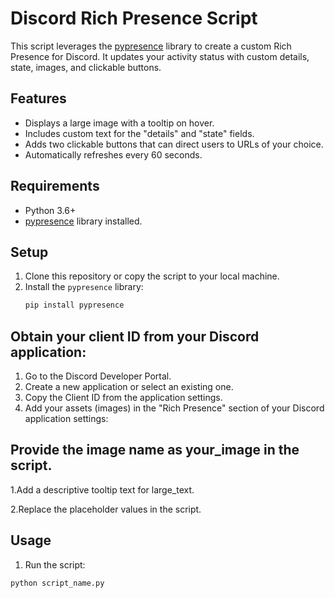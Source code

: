 # Discord Rich Presence Script

This script leverages the [pypresence](https://pypi.org/project/pypresence/) library to create a custom Rich Presence for Discord. It updates your activity status with custom details, state, images, and clickable buttons.

## Features

- Displays a large image with a tooltip on hover.
- Includes custom text for the "details" and "state" fields.
- Adds two clickable buttons that can direct users to URLs of your choice.
- Automatically refreshes every 60 seconds.

## Requirements

- Python 3.6+
- [pypresence](https://pypi.org/project/pypresence/) library installed.

## Setup

1. Clone this repository or copy the script to your local machine.
2. Install the `pypresence` library:
   ```bash
   pip install pypresence

## Obtain your client ID from your Discord application:

1. Go to the Discord Developer Portal.
2. Create a new application or select an existing one.
3. Copy the Client ID from the application settings.
4. Add your assets (images) in the "Rich Presence" section of your Discord application settings:

## Provide the image name as your_image in the script.
1.Add a descriptive tooltip text for large_text.

2.Replace the placeholder values in the script.


## Usage
1. Run the script:
```bash
python script_name.py
